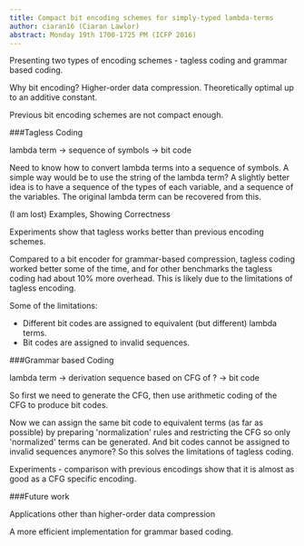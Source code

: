 ```yaml
---
title: Compact bit encoding schemes for simply-typed lambda-terms
author: ciaran16 (Ciaran Lawlor)
abstract: Monday 19th 1700-1725 PM (ICFP 2016)
---
```


Presenting two types of encoding schemes - tagless coding and grammar based coding.

Why bit encoding? Higher-order data compression. Theoretically optimal up to an additive constant.

Previous bit encoding schemes are not compact enough.

###Tagless Coding

lambda term -> sequence of symbols -> bit code

Need to know how to convert lambda terms into a sequence of symbols. A simple way would be to use the string of the lambda term? A slightly better idea is to have a sequence of the types of each variable, and a sequence of the variables. The original lambda term can be recovered from this.

(I am lost) Examples, Showing Correctness

Experiments show that tagless works better than previous encoding schemes.

Compared to a bit encoder for grammar-based compression, tagless coding worked better some of the time, and for other benchmarks the tagless coding had about 10% more overhead. This is likely due to the limitations of tagless encoding.

Some of the limitations:
- Different bit codes are assigned to equivalent (but different) lambda terms.
- Bit codes are assigned to invalid sequences.

###Grammar based Coding

lambda term -> derivation sequence based on CFG of ? -> bit code

So first we need to generate the CFG, then use arithmetic coding of the CFG to produce bit codes.

Now we can assign the same bit code to equivalent terms (as far as possible) by preparing 'normalization' rules and restricting the CFG so only 'normalized' terms can be generated. And bit codes cannot be assigned to invalid sequences anymore? So this solves the limitations of tagless coding.

Experiments - comparison with previous encodings show that it is almost as good as a CFG specific encoding.

###Future work

Applications other than higher-order data compression

A more efficient implementation for grammar based coding.
